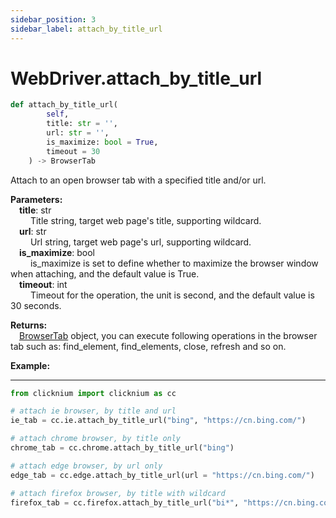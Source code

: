 ```yaml
---
sidebar_position: 3
sidebar_label: attach_by_title_url
---
```

# WebDriver.attach_by_title_url

```python
def attach_by_title_url(
        self,
        title: str = '',
        url: str = '',
        is_maximize: bool = True,
        timeout = 30
    ) -> BrowserTab
```  

Attach to an open browser tab with a specified title and/or url.

**Parameters:**  
    &emsp;**title**: str   
        &emsp;&emsp; Title string, target web page's title, supporting wildcard.  
    &emsp;**url**: str  
        &emsp;&emsp; Url string, target web page's url, supporting wildcard.  
    &emsp;**is_maximize**: bool  
        &emsp;&emsp; is_maximize is set to define whether to maximize the browser window when attaching, and the default value is True.  
    &emsp;**timeout**: int  
        &emsp;&emsp; Timeout for the operation, the unit is second, and the default value is 30 seconds.

**Returns:**  
    &emsp;[BrowserTab](browsertab.md) object, you can execute following operations in the browser tab such as: find_element, find_elements, close, refresh and so on.

**Example:**
***
```python
from clicknium import clicknium as cc

# attach ie browser, by title and url
ie_tab = cc.ie.attach_by_title_url("bing", "https://cn.bing.com/")

# attach chrome browser, by title only
chrome_tab = cc.chrome.attach_by_title_url("bing")

# attach edge browser, by url only
edge_tab = cc.edge.attach_by_title_url(url = "https://cn.bing.com/")

# attach firefox browser, by title with wildcard
firefox_tab = cc.firefox.attach_by_title_url("bi*", "https://cn.bing.com/")
```